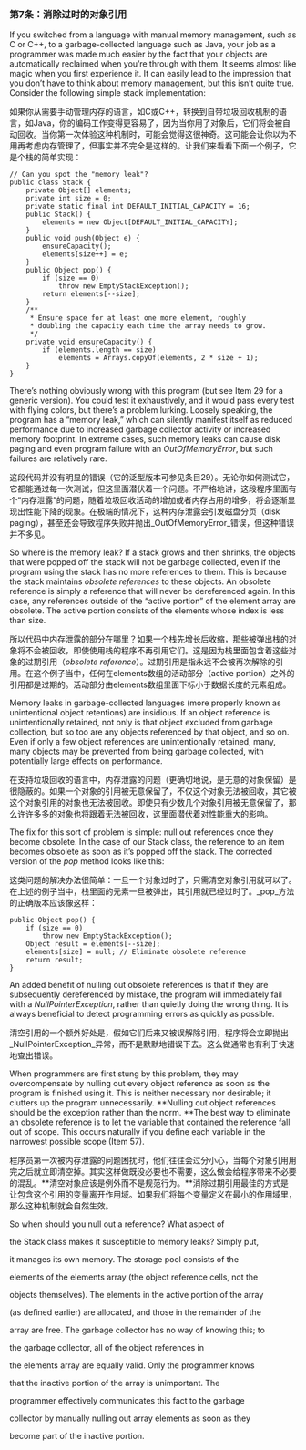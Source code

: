 ### 第7条：消除过时的对象引用

If you switched from a language with manual memory management, such as C or C++, to a garbage-collected language such as Java, your job as a programmer was made much easier by the fact that your objects are automatically reclaimed when you’re through with them. It seems almost like magic when you first experience it. It can easily lead to the impression that you don’t have to think about memory management, but this isn’t quite true. Consider the following simple stack implementation:

如果你从需要手动管理内存的语言，如C或C++，转换到自带垃圾回收机制的语言，如Java，你的编码工作变得更容易了，因为当你用了对象后，它们将会被自动回收。当你第一次体验这种机制时，可能会觉得这很神奇。这可能会让你以为不用再考虑内存管理了，但事实并不完全是这样的。让我们来看看下面一个例子，它是个栈的简单实现：

```
// Can you spot the "memory leak"?
public class Stack {
    private Object[] elements;
    private int size = 0;
    private static final int DEFAULT_INITIAL_CAPACITY = 16;
    public Stack() {
        elements = new Object[DEFAULT_INITIAL_CAPACITY];
    } 
    public void push(Object e) {
        ensureCapacity();
        elements[size++] = e;
    } 
    public Object pop() {
        if (size == 0)
            throw new EmptyStackException();
        return elements[--size];
    } 
    /**
     * Ensure space for at least one more element, roughly
     * doubling the capacity each time the array needs to grow.
     */
    private void ensureCapacity() {
        if (elements.length == size)
            elements = Arrays.copyOf(elements, 2 * size + 1);
    }
}
```

There’s nothing obviously wrong with this program \(but see Item 29 for a generic version\). You could test it exhaustively, and it would pass every test with flying colors, but there’s a problem lurking. Loosely speaking, the program has a “memory leak,” which can silently manifest itself as reduced performance due to increased garbage collector activity or increased memory footprint. In extreme cases, such memory leaks can cause disk paging and even program failure with an _OutOfMemoryError_, but such failures are relatively rare.

这段代码并没有明显的错误（它的泛型版本可参见条目29）。无论你如何测试它，它都能通过每一次测试，但这里面潜伏着一个问题。不严格地讲，这段程序里面有个“内存泄露”的问题，随着垃圾回收活动的增加或者内存占用的增多，将会逐渐显现出性能下降的现象。在极端的情况下，这种内存泄露会引发磁盘分页（disk paging），甚至还会导致程序失败并抛出_OutOfMemoryError_错误，但这种错误并不多见。

So where is the memory leak? If a stack grows and then shrinks, the objects that were popped off the stack will not be garbage collected, even if the program using the stack has no more references to them. This is because the stack maintains _obsolete references_ to these objects. An obsolete reference is simply a reference that will never be dereferenced again. In this case, any references outside of the “active portion” of the element array are obsolete. The active portion consists of the elements whose index is less than size.

所以代码中内存泄露的部分在哪里？如果一个栈先增长后收缩，那些被弹出栈的对象将不会被回收，即使使用栈的程序不再引用它们。这是因为栈里面包含着这些对象的过期引用（_obsolete reference_）。过期引用是指永远不会被再次解除的引用。在这个例子当中，任何在elements数组的活动部分（active portion）之外的引用都是过期的。活动部分由elements数组里面下标小于数据长度的元素组成。

Memory leaks in garbage-collected languages \(more properly known as unintentional object retentions\) are insidious. If an object reference is unintentionally retained, not only is that object excluded from garbage collection, but so too are any objects referenced by that object, and so on. Even if only a few object references are unintentionally retained, many, many objects may be prevented from being garbage collected, with potentially large effects on performance.

在支持垃圾回收的语言中，内存泄露的问题（更确切地说，是无意的对象保留）是很隐蔽的。如果一个对象的引用被无意保留了，不仅这个对象无法被回收，其它被这个对象引用的对象也无法被回收。即使只有少数几个对象引用被无意保留了，那么许许多多的对象也将跟着无法被回收，这里面潜伏着对性能重大的影响。

The fix for this sort of problem is simple: null out references once they become obsolete. In the case of our Stack class, the reference to an item becomes obsolete as soon as it’s popped off the stack. The corrected version of the _pop_ method looks like this:

这类问题的解决办法很简单：一旦一个对象过时了，只需清空对象引用就可以了。在上述的例子当中，栈里面的元素一旦被弹出，其引用就已经过时了。_pop_方法的正确版本应该像这样：

```
public Object pop() {
    if (size == 0)
        throw new EmptyStackException();
    Object result = elements[--size];
    elements[size] = null; // Eliminate obsolete reference
    return result;
}
```

An added benefit of nulling out obsolete references is that if they are subsequently dereferenced by mistake, the program will immediately fail with a _NullPointerException_, rather than quietly doing the wrong thing. It is always beneficial to detect programming errors as quickly as possible.

清空引用的一个额外好处是，假如它们后来又被误解除引用，程序将会立即抛出_NullPointerException_异常，而不是默默地错误下去。这么做通常也有利于快速地查出错误。

When programmers are first stung by this problem, they may overcompensate by nulling out every object reference as soon as the program is finished using it. This is neither necessary nor desirable; it clutters up the program unnecessarily. **Nulling out object references should be the exception rather than the norm. **The best way to eliminate an obsolete reference is to let the variable that contained the reference fall out of scope. This occurs naturally if you define each variable in the narrowest possible scope \(Item 57\).

程序员第一次被内存泄露的问题困扰时，他们往往会过分小心，当每个对象引用用完之后就立即清空掉。其实这样做既没必要也不需要，这么做会给程序带来不必要的混乱。**清空对象应该是例外而不是规范行为。**消除过期引用最佳的方式是让包含这个引用的变量离开作用域。如果我们将每个变量定义在最小的作用域里，那么这种机制就会自然生效。

So when should you null out a reference? What aspect of

the Stack class makes it susceptible to memory leaks? Simply put,

it manages its own memory. The storage pool consists of the

elements of the elements array \(the object reference cells, not the

objects themselves\). The elements in the active portion of the array

\(as defined earlier\) are allocated, and those in the remainder of the

array are free. The garbage collector has no way of knowing this; to

the garbage collector, all of the object references in

the elements array are equally valid. Only the programmer knows

that the inactive portion of the array is unimportant. The

programmer effectively communicates this fact to the garbage

collector by manually nulling out array elements as soon as they

become part of the inactive portion.

